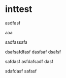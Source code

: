 # inttest

asdfasf

aaa

sadfassafa

dsafsafdfasf
dasfsaf
dsafsf

safdasf
asfdafsadf
dasf

sdafdasf
safasf

